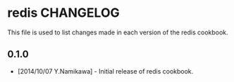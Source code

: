 redis CHANGELOG
===============

This file is used to list changes made in each version of the redis cookbook.

0.1.0
-----
- [2014/10/07 Y.Namikawa] - Initial release of redis cookbook.

